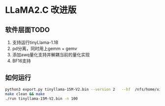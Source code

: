 # LLaMA2.C 改进版

## 软件层面TODO

1. 支持运行tinyLlama-1.1B
2. pd分离，同时用上gemm + gemv
3. 添加awq量化支持并解耦当前的量化实现
4. BF16支持


## 如何运行 

```bash
python3 export.py tinyllama-15M-V2.bin --version 2   --hf  /nfs/home/xiaoxiao/models/hf_models/tinyllama-15M
make clean && make
./run tinyllama-15M-V2.bin -n 100
```